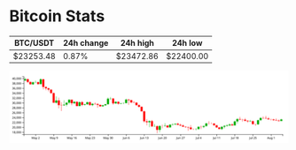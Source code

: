 # Bitcoin Stats

BTC/USDT|24h change|24h high|24h low|
|---|---|---|---|
|$23253.48|0.87%|$23472.86|$22400.00|

<img src="./chart.svg">
